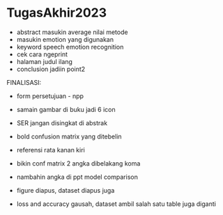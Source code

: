 # TugasAkhir2023

- abstract masukin average nilai metode
- masukin emotion yang digunakan
- keyword speech emotion recognition
- cek cara ngeprint
- halaman judul ilang
- conclusion jadiin point2

FINALISASI:

- form persetujuan - npp
- samain gambar di buku jadi 6 icon
- SER jangan disingkat di abstrak
- bold confusion matrix yang ditebelin
- referensi rata kanan kiri
- bikin conf matrix 2 angka dibelakang koma
- nambahin angka di ppt model comparison


- figure diapus, dataset diapus juga
- loss and accuracy gausah, dataset ambil salah satu table juga diganti
